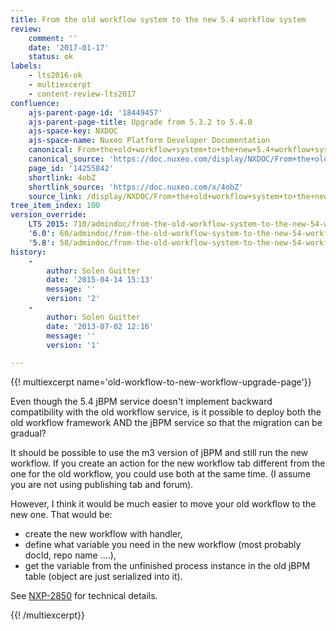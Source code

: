 ```yaml
---
title: From the old workflow system to the new 5.4 workflow system
review:
    comment: ''
    date: '2017-01-17'
    status: ok
labels:
    - lts2016-ok
    - multiexcerpt
    - content-review-lts2017
confluence:
    ajs-parent-page-id: '18449457'
    ajs-parent-page-title: Upgrade from 5.3.2 to 5.4.0
    ajs-space-key: NXDOC
    ajs-space-name: Nuxeo Platform Developer Documentation
    canonical: From+the+old+workflow+system+to+the+new+5.4+workflow+system
    canonical_source: 'https://doc.nuxeo.com/display/NXDOC/From+the+old+workflow+system+to+the+new+5.4+workflow+system'
    page_id: '14255842'
    shortlink: 4obZ
    shortlink_source: 'https://doc.nuxeo.com/x/4obZ'
    source_link: /display/NXDOC/From+the+old+workflow+system+to+the+new+5.4+workflow+system
tree_item_index: 100
version_override:
    LTS 2015: 710/admindoc/from-the-old-workflow-system-to-the-new-54-workflow-system
    '6.0': 60/admindoc/from-the-old-workflow-system-to-the-new-54-workflow-system
    '5.8': 58/admindoc/from-the-old-workflow-system-to-the-new-54-workflow-system
history:
    - 
        author: Solen Guitter
        date: '2015-04-14 15:13'
        message: ''
        version: '2'
    - 
        author: Solen Guitter
        date: '2013-07-02 12:16'
        message: ''
        version: '1'

---
```

{{! multiexcerpt name='old-workflow-to-new-workflow-upgrade-page'}}

Even though the 5.4 jBPM service doesn't implement backward compatibility with the old workflow service, is it possible to deploy both the old workflow framework AND the jBPM service so that the migration can be gradual?

It should be possible to use the m3 version of jBPM and still run the new workflow.
If you create an action for the new workflow tab different from the one for the old workflow, you could use both at the same time. (I assume you are not using publishing tab and forum).

However, I think it would be much easier to move your old workflow to the new one. That would be:

*   create the new workflow with handler,
*   define what variable you need in the new workflow (most probably docId, repo name ....),
*   get the variable from the unfinished process instance in the old jBPM table (object are just serialized into it).

See [NXP-2850](https://jira.nuxeo.com/browse/NXP-2850) for technical details.

{{! /multiexcerpt}}
